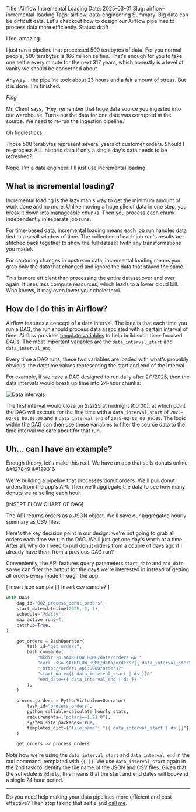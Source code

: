Title: Airflow Incremental Loading
Date: 2025-03-01
Slug: airflow-incremental-loading
Tags: airflow, data-engineering
Summary: Big data can be difficult data. Let's checkout how to design our Airflow pipelines to process data more efficiently. 
Status: draft

I feel amazing. 

I just ran a pipeline that processed 500 terabytes of data. For you normal people, 500 terabytes is 166 million selfies. That's enough for you to take one selfie every minute for the next 317 years, which honestly is a level of vanity we should be concerned about. 

Anyway... the pipeline took about 23 hours and a fair amount of stress. But it is done. I'm finished.

*Ping*

Mr. Client says, "Hey, remember that huge data source you ingested into our warehouse. Turns out the data for one date was corrupted at the source. We need to re-run the ingestion pipeline."

Oh fiddlesticks. 

Those 500 terabytes represent several years of customer orders. Should I re-process ALL historic data if only a single day's data needs to be refreshed? 

Nope. I'm a data engineer. I'll just use incremental loading. 


## What is incremental loading?
Incremental loading is the lazy man's way to get the minimum amount of work done and no more. Unlike moving a huge pile of data in one step, you break it down into manageable chunks. Then you process each chunk independently in separate job runs. 

For time-based data, incremental loading means each job run handles data tied to a small window of time. The collection of each job run's results are stitched back together to show the full dataset (with any transformations you made).

For capturing changes in upstream data, incremental loading means you grab only the data that changed and ignore the data that stayed the same. 

This is more efficient than processing the entire dataset over and over again. It uses less compute resources, which leads to a lower cloud bill. Who knows, it may even lower your cholesterol. 

## How do I do this in Airflow?
Airflow features a concept of a data interval. The idea is that each time you run a DAG, the run should process data associated with a certain interval of time. Airflow provides [template variables](https://airflow.apache.org/docs/apache-airflow/stable/templates-ref.html#variables) to help build such time-focused DAGs. The most important variables are the `data_interval_start` and `data_interval_end`. 

Every time a DAG runs, these two variables are loaded with what's probably obvious: the datetime values representing the start and end of the interval. 

For example, if we have a DAG designed to run daily after 2/1/2025, then the data intervals would break up time into 24-hour chunks: 

![Data intervals](/static/images/post011/DataIntervals.jpeg)

The first interval would close on 2/2/25 at midnight (00:00), at which point the DAG will execute for the first time with a `data_interval_start` of `2025-02-01 00:00:00` and a `data_interval_end` of `2025-02-02 00:00:00`. The logic within the DAG can then use these variables to filter the source data to the time interval we care about for that run. 

## Uh... can I have an example?
Enough theory, let's make this real. We have an app that sells donuts online. &#127849 &#129316

We're building a pipeline that processes donut orders. We'll pull donut orders from the app's API. Then we'll aggregate the data to see how many donuts we're selling each hour. 


[INSERT FLOW CHART OF DAG]

The API returns orders as a JSON object. We'll save our aggregated hourly summary as CSV files. 

Here's the key decision point in our design: we're not going to grab all orders each time we run the DAG. We'll just get one day's worth at a time. After all, why do I need to pull donut orders from a couple of days ago if I already have them from a previous DAG run?


Conveniently, the API features query parameters `start_date` and `end_date` so we can filter the output for the days we're interested in instead of getting all orders every made through the app. 

[ insert json sample ]
[ insert csv sample? ]

```python
with DAG(
    dag_id="002_process_donut_orders",
    start_date=datetime(2025, 2, 1),
    schedule="@daily",
    max_active_runs=4,
    catchup=True,
):

    get_orders = BashOperator(
        task_id="get_orders",
        bash_command=(
            "mkdir -p $AIRFLOW_HOME/data/orders && "
            "curl -sSo $AIRFLOW_HOME/data/orders/{{ data_interval_start | ds }}.json "
            "'http://orders_api:5000/orders?"
            "start_date={{ data_interval_start | ds }}&"
            "end_date={{ data_interval_end | ds }}'"
        ),
    )

    process_orders = PythonVirtualenvOperator(
        task_id="process_orders",
        python_callable=calculate_hourly_stats,
        requirements=["polars==1.21.0"],
        system_site_packages=True,
        templates_dict={"file_name": "{{ data_interval_start | ds }}"},
    )

    get_orders >> process_orders
```

Note how we're using the `data_interval_start` and `data_interval_end` in the curl command, templated with `{{ }}`. We use `data_interval_start` again in the 2nd task to identify the file name of the JSON and CSV files. Given that the schedule is `@daily`, this means that the start and end dates will bookend a single 24 hour period. 

---

Do you need help making your data pipelines more efficient and cost effective? Then stop taking that selfie and [call me](https://kpdata.dev/). 